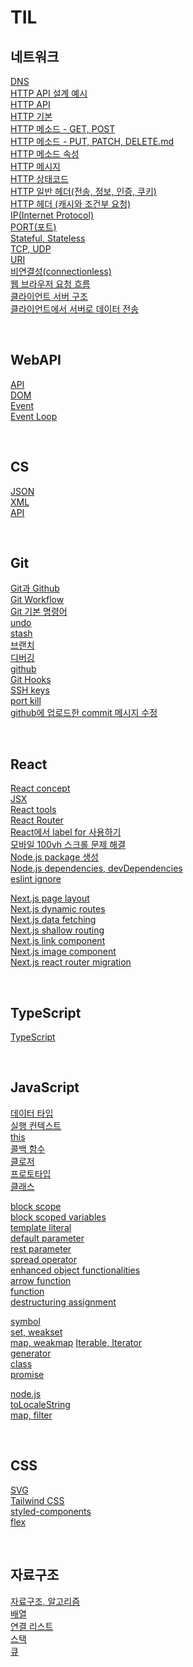 # TIL

## 네트워크
[DNS](https://github.com/ShinjungOh/TIL/blob/main/%EB%84%A4%ED%8A%B8%EC%9B%8C%ED%81%AC/DNS.md)  
[HTTP API 설계 예시](https://github.com/ShinjungOh/TIL/blob/main/%EB%84%A4%ED%8A%B8%EC%9B%8C%ED%81%AC/HTTP%20API%20%EC%84%A4%EA%B3%84%20%EC%98%88%EC%8B%9C.md)  
[HTTP API](https://github.com/ShinjungOh/TIL/blob/main/%EB%84%A4%ED%8A%B8%EC%9B%8C%ED%81%AC/HTTP%20API.md)  
[HTTP 기본](https://github.com/ShinjungOh/TIL/blob/main/%EB%84%A4%ED%8A%B8%EC%9B%8C%ED%81%AC/HTTP%20%EA%B8%B0%EB%B3%B8.md)  
[HTTP 메소드 - GET, POST](https://github.com/ShinjungOh/TIL/blob/main/%EB%84%A4%ED%8A%B8%EC%9B%8C%ED%81%AC/HTTP%20%EB%A9%94%EC%86%8C%EB%93%9C%20-%20GET%2C%20POST.md)  
[HTTP 메소드 - PUT, PATCH, DELETE.md](https://github.com/ShinjungOh/TIL/blob/main/%EB%84%A4%ED%8A%B8%EC%9B%8C%ED%81%AC/HTTP%20%EB%A9%94%EC%86%8C%EB%93%9C%20-%20PUT%2C%20PATCH%2C%20DELETE.md)  
[HTTP 메소드 속성](https://github.com/ShinjungOh/TIL/blob/main/%EB%84%A4%ED%8A%B8%EC%9B%8C%ED%81%AC/HTTP%20%EB%A9%94%EC%86%8C%EB%93%9C%20%EC%86%8D%EC%84%B1.md)  
[HTTP 메시지](https://github.com/ShinjungOh/TIL/blob/main/%EB%84%A4%ED%8A%B8%EC%9B%8C%ED%81%AC/HTTP%20%EB%A9%94%EC%8B%9C%EC%A7%80.md)  
[HTTP 상태코드](https://github.com/ShinjungOh/TIL/blob/main/%EB%84%A4%ED%8A%B8%EC%9B%8C%ED%81%AC/HTTP%20%EC%83%81%ED%83%9C%EC%BD%94%EB%93%9C.md)  
[HTTP 일반 헤더(전송, 정보, 인증, 쿠키)](https://github.com/ShinjungOh/TIL/blob/main/%EB%84%A4%ED%8A%B8%EC%9B%8C%ED%81%AC/HTTP%20%EC%9D%BC%EB%B0%98%20%ED%97%A4%EB%8D%94(%EC%A0%84%EC%86%A1%2C%20%EC%A0%95%EB%B3%B4%2C%20%EC%9D%B8%EC%A6%9D%2C%20%EC%BF%A0%ED%82%A4).md)  
[HTTP 헤더 (캐시와 조건부 요청)](https://github.com/ShinjungOh/TIL/blob/main/%EB%84%A4%ED%8A%B8%EC%9B%8C%ED%81%AC/HTTP%20%ED%97%A4%EB%8D%94%20(%EC%BA%90%EC%8B%9C%EC%99%80%20%EC%A1%B0%EA%B1%B4%EB%B6%80%20%EC%9A%94%EC%B2%AD).md)  
[IP(Internet Protocol)](https://github.com/ShinjungOh/TIL/blob/main/%EB%84%A4%ED%8A%B8%EC%9B%8C%ED%81%AC/IP(Internet%20Protocol).md)  
[PORT(포트)](https://github.com/ShinjungOh/TIL/blob/main/%EB%84%A4%ED%8A%B8%EC%9B%8C%ED%81%AC/PORT(%ED%8F%AC%ED%8A%B8).md)  
[Stateful, Stateless](https://github.com/ShinjungOh/TIL/blob/main/%EB%84%A4%ED%8A%B8%EC%9B%8C%ED%81%AC/Stateful%2C%20Stateless.md)  
[TCP, UDP](https://github.com/ShinjungOh/TIL/blob/main/%EB%84%A4%ED%8A%B8%EC%9B%8C%ED%81%AC/TCP%2C%20UDP.md)  
[URI](https://github.com/ShinjungOh/TIL/blob/main/%EB%84%A4%ED%8A%B8%EC%9B%8C%ED%81%AC/URI.md)  
[비연결성(connectionless)](https://github.com/ShinjungOh/TIL/blob/main/%EB%84%A4%ED%8A%B8%EC%9B%8C%ED%81%AC/%EB%B9%84%EC%97%B0%EA%B2%B0%EC%84%B1(connectionless).md)  
[웹 브라우저 요청 흐름](https://github.com/ShinjungOh/TIL/blob/main/%EB%84%A4%ED%8A%B8%EC%9B%8C%ED%81%AC/%EC%9B%B9%20%EB%B8%8C%EB%9D%BC%EC%9A%B0%EC%A0%80%20%EC%9A%94%EC%B2%AD%20%ED%9D%90%EB%A6%84.md)  
[클라이언트 서버 구조](https://github.com/ShinjungOh/TIL/blob/main/%EB%84%A4%ED%8A%B8%EC%9B%8C%ED%81%AC/%ED%81%B4%EB%9D%BC%EC%9D%B4%EC%96%B8%ED%8A%B8%20%EC%84%9C%EB%B2%84%20%EA%B5%AC%EC%A1%B0.md)  
[클라이언트에서 서버로 데이터 전송](https://github.com/ShinjungOh/TIL/blob/main/%EB%84%A4%ED%8A%B8%EC%9B%8C%ED%81%AC/%ED%81%B4%EB%9D%BC%EC%9D%B4%EC%96%B8%ED%8A%B8%EC%97%90%EC%84%9C%20%EC%84%9C%EB%B2%84%EB%A1%9C%20%EB%8D%B0%EC%9D%B4%ED%84%B0%20%EC%A0%84%EC%86%A1.md)

<br>

## WebAPI
[API](https://github.com/ShinjungOh/TIL/blob/main/WebAPI/API.md)  
[DOM](https://github.com/ShinjungOh/TIL/blob/main/WebAPI/DOM.md)  
[Event](https://github.com/ShinjungOh/TIL/blob/main/WebAPI/Event.md)  
[Event Loop](https://github.com/ShinjungOh/TIL/blob/main/WebAPI/Event%20Loop.md)

<br>

## CS
[JSON](https://github.com/ShinjungOh/TIL/blob/main/CS/%EA%B8%B0%EB%B3%B8/JSON.md)   
[XML](https://github.com/ShinjungOh/TIL/blob/main/CS/%EA%B8%B0%EB%B3%B8/XML.md)   
[API](https://github.com/ShinjungOh/TIL/blob/main/CS/%EA%B8%B0%EB%B3%B8/API.md)   

<br>

## Git
[Git과 Github](https://github.com/ShinjungOh/TIL/blob/main/Git/Git%EA%B3%BC%20Github.md)  
[Git Workflow](https://github.com/ShinjungOh/TIL/blob/main/Git/Git%20Workflow.md)  
[Git 기본 명령어](https://github.com/ShinjungOh/TIL/blob/main/Git/Git%20%EA%B8%B0%EB%B3%B8%20%EB%AA%85%EB%A0%B9%EC%96%B4.md)  
[undo](https://github.com/ShinjungOh/TIL/blob/main/Git/undo.md)  
[stash](https://github.com/ShinjungOh/TIL/blob/main/Git/stash.md)  
[브랜치](https://github.com/ShinjungOh/TIL/blob/main/Git/%EB%B8%8C%EB%9E%9C%EC%B9%98.md)  
[디버깅](https://github.com/ShinjungOh/TIL/blob/main/Git/%EB%94%94%EB%B2%84%EA%B9%85.md)  
[github](https://github.com/ShinjungOh/TIL/blob/main/Git/github.md)  
[Git Hooks](https://github.com/ShinjungOh/TIL/blob/main/Git/Git%20Hooks.md)  
[SSH keys](https://github.com/ShinjungOh/TIL/blob/main/Git/SSH%20keys.md)  
[port kill](https://github.com/ShinjungOh/TIL/blob/main/Git/port%20kill.md)  
[github에 업로드한 commit 메시지 수정](https://github.com/ShinjungOh/TIL/blob/main/Git/github%20%EC%97%85%EB%A1%9C%EB%93%9C%ED%95%9C%20%EC%BB%A4%EB%B0%8B%20%EB%A9%94%EC%8B%9C%EC%A7%80%20%EC%88%98%EC%A0%95.md)  

<br>

## React
[React concept](https://github.com/ShinjungOh/TIL/blob/main/React/react%20concept.md)  
[JSX](https://github.com/ShinjungOh/TIL/blob/main/React/JSX.md)  
[React tools](https://github.com/ShinjungOh/TIL/blob/main/React/react%20tools.md)  
[React Router](https://github.com/ShinjungOh/TIL/blob/main/React/react%20router.md)  
[React에서 label for 사용하기](https://github.com/ShinjungOh/TIL/blob/main/React/HTML%20input%2C%20label%20%ED%83%9C%EA%B7%B8.md)  
[모바일 100vh 스크롤 문제 해결](https://github.com/ShinjungOh/TIL/blob/main/React/%EB%AA%A8%EB%B0%94%EC%9D%BC%20100vh%20%EC%8A%A4%ED%81%AC%EB%A1%A4%20%EB%AC%B8%EC%A0%9C%20%ED%95%B4%EA%B2%B0.md)    
[Node.js package 생성](https://github.com/ShinjungOh/TIL/blob/main/React/Node.js%20package%20%EC%83%9D%EC%84%B1.md)  
[Node.js dependencies, devDependencies](https://github.com/ShinjungOh/TIL/blob/main/React/Node.js%20dependencies%2C%20devDependencies.md)  
[eslint ignore](https://github.com/ShinjungOh/TIL/blob/main/React/eslint%20ignore.md)

[Next.js page layout](https://github.com/ShinjungOh/TIL/blob/main/React/Next.js%20page%20layout.md)  
[Next.js dynamic routes](https://github.com/ShinjungOh/TIL/blob/main/React/Next.js%20dynamic%20routes.md)  
[Next.js data fetching](https://github.com/ShinjungOh/TIL/blob/main/React/Next.js%20data%20fetching.md)  
[Next.js shallow routing](https://github.com/ShinjungOh/TIL/blob/main/React/Next.js%20shallow%20routing.md)  
[Next.js link component](https://github.com/ShinjungOh/TIL/blob/main/React/Next.js%20link%20component.md)  
[Next.js image component](https://github.com/ShinjungOh/TIL/blob/main/React/Next.js%20image%20component.md)      
[Next.js react router migration](https://github.com/ShinjungOh/TIL/blob/main/React/Next.js%20react%20router%20migration.md)  

<br>

## TypeScript
[TypeScript](https://github.com/ShinjungOh/TIL/blob/main/TypeScript/typescript.md)  

<br>

## JavaScript
[데이터 타입](https://github.com/ShinjungOh/TIL/blob/main/JavaScript/%EB%8D%B0%EC%9D%B4%ED%84%B0%20%ED%83%80%EC%9E%85.md)  
[실행 컨텍스트](https://github.com/ShinjungOh/TIL/blob/main/JavaScript/%EC%8B%A4%ED%96%89%20%EC%BB%A8%ED%85%8D%EC%8A%A4%ED%8A%B8(Execution%20Context).md)  
[this](https://github.com/ShinjungOh/TIL/blob/main/JavaScript/This.md)  
[콜백 함수](https://github.com/ShinjungOh/TIL/blob/main/JavaScript/%EC%BD%9C%EB%B0%B1%20%ED%95%A8%EC%88%98(Callback%20Function).md)  
[클로저](https://github.com/ShinjungOh/TIL/blob/main/JavaScript/%ED%81%B4%EB%A1%9C%EC%A0%80(Closure).md)  
[프로토타입](https://github.com/ShinjungOh/TIL/blob/main/JavaScript/%ED%94%84%EB%A1%9C%ED%86%A0%ED%83%80%EC%9E%85(prototype).md)  
[클래스](https://github.com/ShinjungOh/TIL/blob/main/JavaScript/%ED%81%B4%EB%9E%98%EC%8A%A4(Class).md)

[block scope](https://github.com/ShinjungOh/TIL/blob/main/JavaScript/block%20scope.md)  
[block scoped variables](https://github.com/ShinjungOh/TIL/blob/main/JavaScript/block%20scoped%20variables.md)  
[template literal](https://github.com/ShinjungOh/TIL/blob/main/JavaScript/template%20literal.md)  
[default parameter](https://github.com/ShinjungOh/TIL/blob/main/JavaScript/default%20parameter.md)  
[rest parameter](https://github.com/ShinjungOh/TIL/blob/main/JavaScript/rest%20parameter.md)  
[spread operator](https://github.com/ShinjungOh/TIL/blob/main/JavaScript/spread%20operator.md)  
[enhanced object functionalities](https://github.com/ShinjungOh/TIL/blob/main/JavaScript/enhanced%20object%20functionalities.md)  
[arrow function](https://github.com/ShinjungOh/TIL/blob/main/JavaScript/arrow%20function.md)  
[function](https://github.com/ShinjungOh/TIL/blob/main/JavaScript/function.md)  
[destructuring assignment](https://github.com/ShinjungOh/TIL/blob/main/JavaScript/destructuring%20assignment.md)

[symbol](https://github.com/ShinjungOh/TIL/blob/main/JavaScript/symbol.md)  
[set, weakset](https://github.com/ShinjungOh/TIL/blob/main/JavaScript/set%2C%20weakset.md)  
[map, weakmap](https://github.com/ShinjungOh/TIL/blob/main/JavaScript/map%2C%20weakmap.md)
[Iterable, Iterator](https://github.com/ShinjungOh/TIL/blob/main/JavaScript/Iterable%2C%20Iterator.md)  
[generator](https://github.com/ShinjungOh/TIL/blob/main/JavaScript/generator.md)  
[class](https://github.com/ShinjungOh/TIL/blob/main/JavaScript/class.md)  
[promise](https://github.com/ShinjungOh/TIL/blob/main/JavaScript/promise.md)  

[node.js](https://github.com/ShinjungOh/TIL/blob/main/JavaScript/node.js.md)  
[toLocaleString](https://github.com/ShinjungOh/TIL/blob/main/JavaScript/toLocaleString.md)  
[map, filter](https://github.com/ShinjungOh/TIL/blob/main/JavaScript/map%2C%20filter.md)  

<br>

## CSS
[SVG](https://github.com/ShinjungOh/TIL/blob/main/CSS/SVG.md)  
[Tailwind CSS](https://github.com/ShinjungOh/TIL/blob/main/CSS/Tailwind%20CSS.md)    
[styled-components](https://github.com/ShinjungOh/TIL/blob/main/CSS/styled-components.md)  
[flex](https://github.com/ShinjungOh/TIL/blob/main/CSS/flex.md)  

<br>

## 자료구조
[자료구조, 알고리즘](https://github.com/ShinjungOh/TIL/blob/main/%EC%9E%90%EB%A3%8C%EA%B5%AC%EC%A1%B0/%EC%9E%90%EB%A3%8C%EA%B5%AC%EC%A1%B0%2C%20%EC%95%8C%EA%B3%A0%EB%A6%AC%EC%A6%98.md)    
[배열](https://github.com/ShinjungOh/TIL/blob/main/%EC%9E%90%EB%A3%8C%EA%B5%AC%EC%A1%B0/%EB%B0%B0%EC%97%B4.md)    
[연결 리스트](https://github.com/ShinjungOh/TIL/blob/main/%EC%9E%90%EB%A3%8C%EA%B5%AC%EC%A1%B0/%EC%97%B0%EA%B2%B0%20%EB%A6%AC%EC%8A%A4%ED%8A%B8.md)  
[스택](https://github.com/ShinjungOh/TIL/blob/main/%EC%9E%90%EB%A3%8C%EA%B5%AC%EC%A1%B0/%EC%8A%A4%ED%83%9D.md)  
[큐](https://github.com/ShinjungOh/TIL/blob/main/%EC%9E%90%EB%A3%8C%EA%B5%AC%EC%A1%B0/%ED%81%90.md)  
